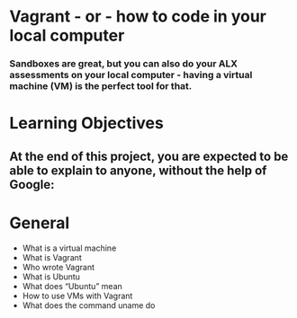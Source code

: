 # Vagrant - or - how to code in your local computer
### Sandboxes are great, but you can also do your ALX assessments on your local computer - having a virtual machine (VM) is the perfect tool for that.
# Learning Objectives
## At the end of this project, you are expected to be able to explain to anyone, without the help of Google:
# General
* What is a virtual machine
* What is Vagrant
* Who wrote Vagrant
* What is Ubuntu
* What does “Ubuntu” mean
* How to use VMs with Vagrant
* What does the command uname do
